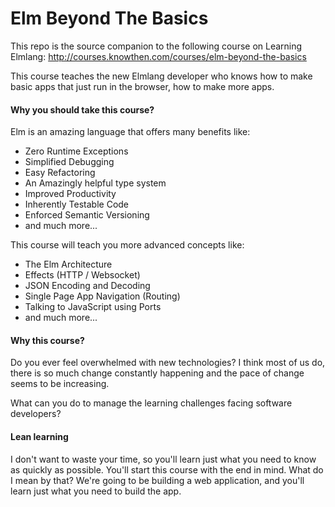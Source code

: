 # Elm Beyond The Basics
This repo is the source companion to the following course on Learning Elmlang:
http://courses.knowthen.com/courses/elm-beyond-the-basics

This course teaches the new Elmlang developer who knows how to make basic apps that just run in the browser, how to make more apps.

#### Why you should take this course?

Elm is an amazing language that offers many benefits like:

* Zero Runtime Exceptions
* Simplified Debugging
* Easy Refactoring
* An Amazingly helpful type system
* Improved Productivity
* Inherently Testable Code
* Enforced Semantic Versioning
* and much more...

This course will teach you more advanced concepts like:

* The Elm Architecture
* Effects (HTTP / Websocket)
* JSON Encoding and Decoding
* Single Page App Navigation (Routing)
* Talking to JavaScript using Ports
* and much more...

#### Why this course?

Do you ever feel overwhelmed with new technologies? I think most of us do, there is so much change constantly happening and the pace of change seems to be increasing.

What can you do to manage the learning challenges facing software developers?

#### Lean learning

I don't want to waste your time, so you'll learn just what you need to know as quickly as possible. You'll start this course with the end in mind. What do I mean by that? We're going to be building a web application, and you'll learn just what you need to build the app.
